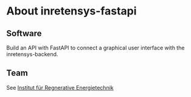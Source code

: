# About inretensys-fastapi

## Software
Build an API with FastAPI to connect a graphical user interface with the inretensys-backend.

## Team
See [Institut für Regnerative Energietechnik](https://www.hs-nordhausen.de/forschung/inret/)
